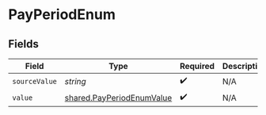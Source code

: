 # PayPeriodEnum


## Fields

| Field                                                                         | Type                                                                          | Required                                                                      | Description                                                                   |
| ----------------------------------------------------------------------------- | ----------------------------------------------------------------------------- | ----------------------------------------------------------------------------- | ----------------------------------------------------------------------------- |
| `sourceValue`                                                                 | *string*                                                                      | :heavy_check_mark:                                                            | N/A                                                                           |
| `value`                                                                       | [shared.PayPeriodEnumValue](../../../sdk/models/shared/payperiodenumvalue.md) | :heavy_check_mark:                                                            | N/A                                                                           |